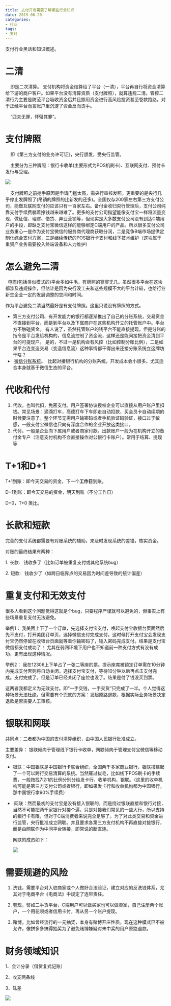 ```yaml
---
title: 支付开发需要了解哪些行业知识
date: 2019-06-20
categories:
- 行业
tags:
- 支付
---
```


支付行业黑话和知识概述。

<!-- more -->

# 二清

    即是二次清算。 支付机构将资金结算给了平台（一清），平台再自行将资金清算给下游的商户客户。如果平台没有清算资质（支付牌照），就算违规二清。管控二清行为主要是防范平台吸收资金后并且挪用资金进行高风险投资甚至卷款跑路。对于正经平台而言账户里沉淀了资金反而烫手。

    “匹夫无罪，怀璧其罪”。

# 支付牌照

    即《第三方支付的业务许可证》，央行颁发，受央行监管。

    主要分为三种牌照：银行卡收单(主要形式为POS机刷卡)、互联网支付、预付卡发行与受理。

![](https://notecdn.yiban.io/cloud_res_dev/159471455/imgs/19-7-22_02:27:53.324_12404.jpeg) 

    支付牌照之前抢手原因是申请门槛太高，需央行审核发照。更重要的是央行几乎停止发牌照了(吊销的牌照的比新发的还多)。全国仅存200家左右第三方支付公司，能做互联网支付的应该只有一百家左右。备付金收归央行管理后，支付公司纯靠支付手续费躺着挣钱越来越难了。更多的支付公司指望能像支付宝一样将流量变现，做征信、理财、借贷、异业营销等，但现实是大多数支付公司没有到达C端用户的手段，即缺乏支付宝微信这样的能够绑定C端用户的产品。所以很多支付公司业务重心一是作为支付宝微信的服务商代理商获取分润，二是竞争B端市场提供定制化综合支付方案，三是继续传统的POS银行卡支付和线下技术维护（这块属于重资产业务需要投入终端设备和人力维护）

# 怎么避免二清

  电商(包括类似模式的)平台多如牛毛，有牌照的寥寥无几。虽然很多平台在这块都涉及违规操作，但估计是因为央行没工夫和这些规模不大的平台计较，也给行业新生企业一定的发展调整的空间和时间。

作为平台避免二清当然最好是有支付牌照。这里只说没有牌照的方式。

-   第三方支付公司、有开发能力的银行都逐渐推出了自己的分账系统，交易资金不直接到平台，而是到平台以及下属商户在这些机构开立的托管账户中。平台方不触碰资金。 有人说了，虽然托管账户的钱平台不能直接提现，但是分账的指令是平台发给机构的，信息流控制了资金流，这样还是能间接把资金清到平台的可提现户。 是的，不过一是机构会有风控（比如控制分账比例），二是如果平台连变造交易（变造信息流）这种事情都干得出来还接分账系统立这牌坊干啥？
-    [微信分账系统](https://mp.weixin.qq.com/s/E8kdfZ8cYB5boENpFBhsow)。  比起对接银行机构的分账系统，开发成本会小很多。尤其适合本身就基于微信生态的平台。

# 代收和代付 

1.  代收，也叫代扣，免密支付。用户签署协议授权企业可以直接从用户账户里扣钱。常见场景：滴滴打车，高德打车下车即走自动扣款，买会员卡自动续期的时候要注意了。整个环节无需用户输密码或者手机验证码验证，接口过于敏感，一般支付宝微信也只向有深度合作的企业开放这类接口。
2.  代付。一般是企业向下属用户或者商家付款。出款账户一般为在机构开立的备付金专户（注意支付机构不会直接操作对公银行卡账户）。常用于结算、提现等

# T+1和D+1

T+1到账：即今天交易的资金，下一个**工作日**到账。

D+1到账：即今天交易的资金，明天到账（不分工作日）

D+0，T+0 类比。

# 长款和短款

完善的支付系统都需要有对账系统的辅助，来及时发现系统的差错，核实资金。

对账的最终结果有两种：

1\. 长款:   钱收多了（比如订单被重复支付或其他系统bug）

2\. 短款:   钱收少了（如跨日临界点的交易因为时间差导致的统计偏差）

# 重复支付和无效支付

很多人看到这个问题觉得这就是个bug，只要程序严谨就可以避免的，但事实上有些场景重复支付无法避免。

举例1： 我美团上下了一个订单，先选择支付宝支付，唤起支付宝收银台页面然后先不支付，打开美团订单页，选择微信支付完成支付。这时候打开支付宝会发现支付宝仍然停留在收银台页面就等着你输密码了，输入密码完成支付。结果是支付宝微信都支付成功了！ 尤其在弱网环境下用户也不知道前一种支付方式有没有成功，更有出现这种情况。

举例2： 我在12306上下单占了一张二等座的票。提示座席被锁定订单需在10分钟内完成支付否则将自动关闭。选择支付宝支付，等待10分钟以后再点击支付完成。支付完成了。但是订单已经关闭了座位也没了。结果是付了钱没买到票。

这两者我都定义为无效支付。即“一手交钱，一手交货”只完成了一半。个人觉得这种场景无法杜绝，但需要有个兜底的方案：发起原路退款，根据实际业务场景决定退款是否需要人工审核。

# 银联和网联

共同点：二者都为中国的支付清算组织，由中国人民银行批准成立。

主要差异： 银联倾向于管理线下银行卡收单，网联倾向于管理支付宝微信等移动支付。

-   银联：中国银联是中国银行卡联合组织，全国两千多家商业银行，银联搭建起了一个可以跨行交易清算的系统。当然雁过拔毛，比如线下POS刷卡的手续费，一般按找7:2:1的比例分别分给发卡行、收单机构、银联。（这里的收单机构可能是第三方支付公司或者银行，即如果发卡行和收单机构都为中国银行，那中国银行拿90%手续费）
    
-    网联：然而最初的支付宝是没有接入银联的，而是绕过银联直接和银行对接，当然不可能把两千家银行对接个遍，只是对接我们常见的一些大行，所以支持的银行卡有限，但对于C端消费者来说完全足够了。为了对此类交易和资金进行监管，央行批准成立网联。并且要求各第三方支付机构不再直接对接银行，而是由网联作为中间平台转接，即常说的断直连。
    
      
    网联的成员如下：
    
    ![](https://notecdn.yiban.io/cloud_res_dev/159471455/imgs/19-7-22_02:27:53.464_22215.jpeg) 
    

# 需要规避的风险

1.  洗钱，需要平台对入驻商家或个人做好合法验证，建立对应的反洗钱体系，尤其对于电商平台《电商法》中规定了连带责任。
    
2.  套现，譬如二手货平台，C端用户可以做买家也可以做卖家，自己注册两个账户，一个用花呗或者信用卡付，再从另一个账户提现。
    
3.  赌博，比如曾经流行的一元抽奖，本身有赌博开庄性质，现在这种模式已不被允许，像拼多多搞得抽奖为了避免赌博嫌疑对未中奖的用户原路退款。
    

# 财务领域知识

1、会计分录（借贷复式记账）

2、收支两条线

3、轧差

![](https://oscimg.oschina.net/oscnet/be1412c6890280b7976893810e491212df3.jpg)